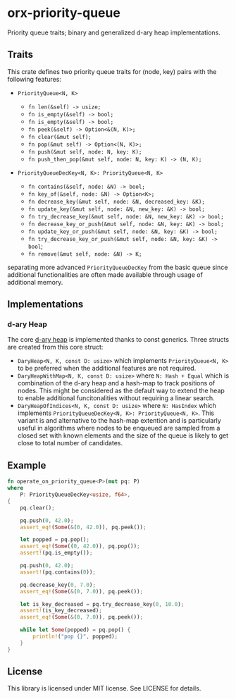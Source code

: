 # orx-priority-queue
Priority queue traits; binary and generalized d-ary heap implementations.

## Traits

This crate defines two priority queue traits for (node, key) pairs with the following features:

* `PriorityQueue<N, K>`
    * `fn len(&self) -> usize;`
    * `fn is_empty(&self) -> bool;`
    * `fn is_empty(&self) -> bool;`
    * `fn peek(&self) -> Option<&(N, K)>;`
    * `fn clear(&mut self);`
    * `fn pop(&mut self) -> Option<(N, K)>;`
    * `fn push(&mut self, node: N, key: K);`
    * `fn push_then_pop(&mut self, node: N, key: K) -> (N, K);`

* `PriorityQueueDecKey<N, K>: PriorityQueue<N, K>`
    * `fn contains(&self, node: &N) -> bool;`
    * `fn key_of(&self, node: &N) -> Option<K>;`
    * `fn decrease_key(&mut self, node: &N, decreased_key: &K);`
    * `fn update_key(&mut self, node: &N, new_key: &K) -> bool;`
    * `fn try_decrease_key(&mut self, node: &N, new_key: &K) -> bool;`
    * `fn decrease_key_or_push(&mut self, node: &N, key: &K) -> bool;`
    * `fn update_key_or_push(&mut self, node: &N, key: &K) -> bool;`
    * `fn try_decrease_key_or_push(&mut self, node: &N, key: &K) -> bool`;
    * `fn remove(&mut self, node: &N) -> K;`

separating more advanced `PriorityQueueDecKey` from the basic queue since additional functionalities
are often made available through usage of additional memory.

## Implementations

### d-ary Heap

The core [d-ary heap](https://en.wikipedia.org/wiki/D-ary_heap) is implemented thanks to const generics.
Three structs are created from this core struct:

* `DaryHeap<N, K, const D: usize>` which implements `PriorityQueue<N, K>` to be preferred when the additional 
features are not required.
* `DaryHeapWithMap<N, K, const D: usize>` where `N: Hash + Equal` which is combination of the d-ary heap and a hash-map to track positions of nodes.
This might be considered as the default way to extend the heap to enable additional funcitonalities without requiring a linear search.
* `DaryHeapOfIndices<N, K, const D: usize>` where `N: HasIndex` which implements `PriorityQueueDecKey<N, K>: PriorityQueue<N, K>`.
This variant is and alternative to the hash-map extention and is particularly useful in algorithms where nodes to be enqueued are sampled from a closed set with known elements
and the size of the queue is likely to get close to total number of candidates.

## Example

```rust
fn operate_on_priority_queue<P>(mut pq: P)
where
    P: PriorityQueueDecKey<usize, f64>,
{
    pq.clear();

    pq.push(0, 42.0);
    assert_eq!(Some(&(0, 42.0)), pq.peek());

    let popped = pq.pop();
    assert_eq!(Some((0, 42.0)), pq.pop());
    assert!(pq.is_empty());

    pq.push(0, 42.0);
    assert!(pq.contains(0));

    pq.decrease_key(0, 7.0);
    assert_eq!(Some(&(0, 7.0)), pq.peek());

    let is_key_decreased = pq.try_decrease_key(0, 10.0);
    assert!(is_key_decreased);
    assert_eq!(Some(&(0, 7.0)), pq.peek());

    while let Some(popped) = pq.pop() {
        println!("pop {}", popped);
    }
}
```

## License

This library is licensed under MIT license. See LICENSE for details.

